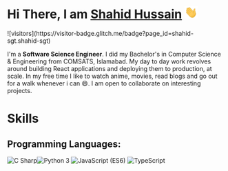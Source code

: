 <h1>Hi There, I am <a  href="https://github.com/shahid-sgt">Shahid Hussain</a> <img  src="https://raw.githubusercontent.com/ABSphreak/ABSphreak/master/gifs/Hi.gif" width="30px"></h1>
![visitors](https://visitor-badge.glitch.me/badge?page_id=shahid-sgt.shahid-sgt)

I'm a **Software Science Engineer**. I did my Bachelor's in Computer Science & Engineering from COMSATS, Islamabad. 
My day to day work revolves around building React applications and deploying them to production, at scale. In my free time I like to watch anime, movies, read blogs and go out for a walk whenever i can 😄. I am open to collaborate on interesting projects.

# Skills
## Programming Languages:

<img src="https://img.shields.io/badge/CSharp-lightgrey" alt="C Sharp" /><img src="https://img.shields.io/badge/Python 3-informational" alt="Python 3" /> <img src="https://img.shields.io/badge/JavaScript (ES6)-brightgreen" alt="JavaScript (ES6)" /> <img src="https://img.shields.io/badge/TypeScript-red" alt="TypeScript" />

<!-- * C#
* Python 3
* JavaScript (ES6)
* TypeScript (coming soon)-->

<!--
**shahid-sgt/shahid-sgt** is a ✨ _special_ ✨ repository because its `README.md` (this file) appears on your GitHub profile.

Here are some ideas to get you started:

- 🔭 I’m currently working on ...
- 🌱 I’m currently learning ...
- 👯 I’m looking to collaborate on ...
- 🤔 I’m looking for help with ...
- 💬 Ask me about ...
- 📫 How to reach me: ...
- 😄 Pronouns: ...
- ⚡ Fun fact: ...
-->
